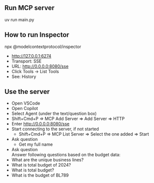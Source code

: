 

## Run MCP server
uv run main.py

## How to run Inspector
npx @modelcontextprotocol/inspector
- http://127.0.0.1:6274
- Transport: SSE
- URL: http://0.0.0.0:8080/sse
- Click Tools -> List Tools
- See: History

## Use the server
- Open VSCode
- Open Copilot
- Select Agent (under the text/question box)
- Shift+Cmd+P => MCP Add Server => Add Server => HTTP
- Enter http://0.0.0.0:8080/sse
- Start connecting to the server, if not started
    - Shift+Cmd+P => MCP List Server => Select the one added => Start
- Ask question 
    - Get my full name
- Ask question  
Answer following questions based on the budget data:
- What are the unique business lines?
- What is total budget of 2024?
- What is total budget?
- What is the budget of BL789

